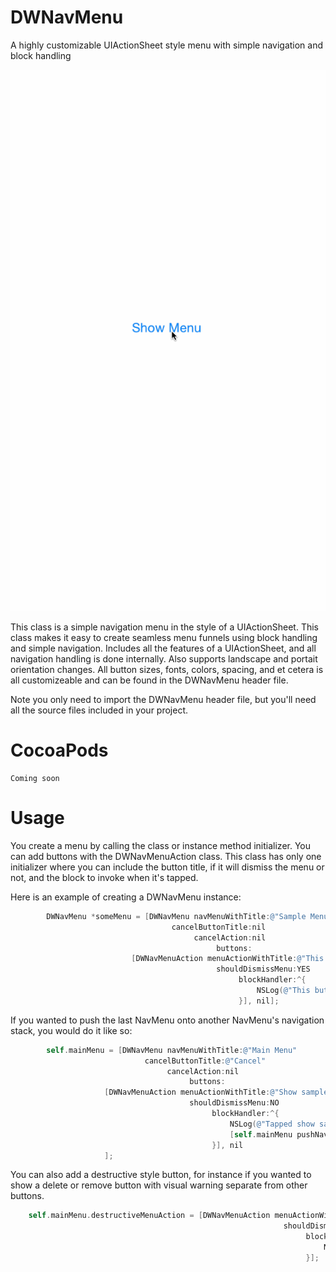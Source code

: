 # DWNavMenu
A highly customizable UIActionSheet style menu with simple navigation and block handling

![](NavMenuDemo.gif)

This class is a simple navigation menu in the style of a UIActionSheet. This class makes it easy to create seamless menu funnels using block handling and simple navigation. Includes all the features of a UIActionSheet, and all navigation handling is done internally. Also supports landscape and portait orientation changes. All button sizes, fonts, colors, spacing, and et cetera is all customizeable and can be found in the DWNavMenu header file.

Note you only need to import the DWNavMenu header file, but you'll need all the source files included in your project.

CocoaPods
==================
```
Coming soon
```

Usage
==================
You create a menu by calling the class or instance method initializer. You can add buttons with the DWNavMenuAction class. This class has only one initializer where you can include the button title, if it will dismiss the menu or not, and the block to invoke when it's tapped.

Here is an example of creating a DWNavMenu instance:
```objective-c
        DWNavMenu *someMenu = [DWNavMenu navMenuWithTitle:@"Sample Menu"
                                    cancelButtonTitle:nil
                                         cancelAction:nil
                                              buttons:
                           [DWNavMenuAction menuActionWithTitle:@"This is a button"
                                              shouldDismissMenu:YES
                                                   blockHandler:^{
                                                       NSLog(@"This button was tapped");
                                                   }], nil];
```

If you wanted to push the last NavMenu onto another NavMenu's navigation stack, you would do it like so:
```objective-c
        self.mainMenu = [DWNavMenu navMenuWithTitle:@"Main Menu"
                              cancelButtonTitle:@"Cancel"
                                   cancelAction:nil
                                        buttons:
                     [DWNavMenuAction menuActionWithTitle:@"Show sample sub-menu?"
                                        shouldDismissMenu:NO
                                             blockHandler:^{
                                                 NSLog(@"Tapped show sample sub-menu");
                                                 [self.mainMenu pushNavMenu:someMenu animated:YES];
                                             }], nil
                     ];
```

You can also add a destructive style button, for instance if you wanted to show a delete or remove button with visual warning separate from other buttons.
```objective-c
    self.mainMenu.destructiveMenuAction = [DWNavMenuAction menuActionWithTitle:@"Delete"
                                                             shouldDismissMenu:YES
                                                                  blockHandler:^{
                                                                      NSLog(@"Delete button was tapped");
                                                                  }];
```
